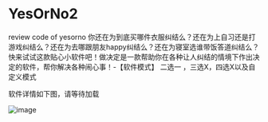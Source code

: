 # YesOrNo2
review code  of  yesorno
你还在为到底买哪件衣服纠结么？还在为上自习还是打游戏纠结么？还在为去哪跟朋友happy纠结么？还在为寝室选谁带饭答道纠结么？快来试试这款贴心小软件吧！做决定是一款帮助你在各种让人纠结的情境下作出决定的软件，帮你解决各种闹心事！-【软件模式】 二选一 ，三选X，四选X以及自定义模式

软件详情如下图，请等待加载

![image](https://github.com/newerZGQ/YesOrNo2/blob/master/image/GIF_20160522_212148.gif)
